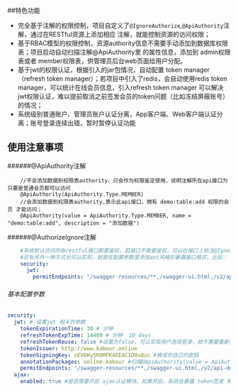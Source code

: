 ##特色功能

- 完全基于注解的权限控制，项目自定义了`@IgnoreAuthorize`,`@ApiAuthority`注解，通过在RESTful资源上添加相应
注解，就能控制资源的访问权限；
- 基于RBAC模型的权限控制，资源authority信息不需要手动添加到数据库权限表；项目启动自动扫描注解@ApiAuthority里
的属性信息，添加到 admin权限表或者 member权限表，供管理员后台web页面给用户分配。
- 基于jwt的权限认证，根据引入的jar包情况，自动配置 token manager（refresh token manager）；若项目中引入了redis，会自动使用redis token
manager，可以统计在线会员信息，引入refresh token manager 可以解决jwt权限认证，难以提前取消之前签发会员的token问题（比如冻结屏蔽账号）的情况；
- 系统级别普通账户、管理员账户认证分离，App客户端、Web客户端认证分离；账号登录连续出错，暂时暂停认证功能

## 使用注意事项
######@ApiAuthority注解
    
```
    //不会添加数据到权限表authority，只会作为权限鉴定使用，说明注解所在api接口为 只要是普通会员都可以访问
    @ApiAuthority(ApiAuthority.Type.MEMBER)
    //会添加数据到权限表authority,表示此api接口，拥有 demo:table:add 权限的会员 才能访问；
    @ApiAuthority(value = ApiAuthority.Type.MEMBER, name = "demo:table:add", description = "添加数据") 
```
######@AuthorizeIgnore注解
```yaml
    #系统默认访问所有restful接口都要鉴权，若接口不需要鉴权，可以在接口上标注@IgnoreAuthgrize注解即可。
    #还有另外一种方式也可以实现，就是在配置参数里添加ant风格的暴露接口格式，比如：
    security:
      jwt:
        permitEndpoints: "/swagger-resources/**,/swagger-ui.html,/v2/api-docs,/webjars/**"
```

###### 基本配置参数
```yaml
security:
  jwt: # 设置jwt 相关的参数
    tokenExpirationTime: 30 # 分钟
    refreshTokenExpTime: 14400 # 分钟  10 days
    refreshTokenReuse: false #设置为false，可以实现用户连续登录，就不需要重新登录认证，否则用户间隔10天，就要重新认证，
    tokenIssuer: http://www.kabour.online
    tokenSigningKey: xEV6Hy5R0MFK4EEACID0uQus #换成你自己的密钥
    annotationPackages: online.kabour #扫描@ApiAuthority(value = ApiAuthority.Type.MEMBER, name = "demo:table:add", description = "添加数据") 的基础路径
    permitEndpoints: "/swagger-resources/**,/swagger-ui.html,/v2/api-docs,/webjars/**" 
  ajax:
    enabled: true #是否需要开启 ajax认证模块，如果开启，系统会暴露 token签发 和 refresh token端点
```

